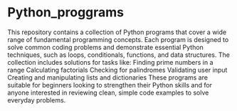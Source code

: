 # Python_proggrams
 This repository contains a collection of Python programs that cover a wide range of fundamental programming concepts. Each program is designed to solve common coding problems and demonstrate essential Python techniques, such as loops, conditionals, functions, and data structures.  The collection includes solutions for tasks like:  Finding prime numbers in a range Calculating factorials Checking for palindromes Validating user input Creating and manipulating lists and dictionaries These programs are suitable for beginners looking to strengthen their Python skills and for anyone interested in reviewing clean, simple code examples to solve everyday problems.
